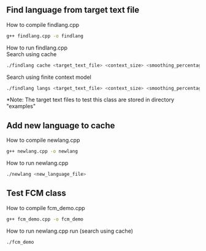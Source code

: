 ## Find language from target text file

How to compile findlang.cpp
```bash
g++ findlang.cpp -o findlang
```

How to run findlang.cpp <br>
Search using cache
```bash
./findlang cache <target_text_file> <context_size> <smoothing_percentage>
```

Search using finite context model
```bash
./findlang langs <target_text_file> <context_size> <smoothing_percentage>
```
*Note: The target text files to test this class are stored in directory "examples"


## Add new language to cache
How to compile newlang.cpp
```bash
g++ newlang.cpp -o newlang
```

How to run newlang.cpp
```bash
./newlang <new_language_file>
```

## Test FCM class
How to compile fcm_demo.cpp
```bash
g++ fcm_demo.cpp -o fcm_demo
```

How to run newlang.cpp
run (search using cache)
```bash
./fcm_demo 
```
